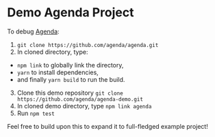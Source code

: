 # Demo Agenda Project

To debug [Agenda](https://github.com/Agenda/agenda):

1. `git clone https://github.com/agenda/agenda.git`
2. In cloned directory, type:
  - `npm link` to globally link the directory,
  - `yarn` to install dependencies,
  - and finally `yarn build` to run the build.
3. Clone this demo repository `git clone https://github.com/agenda/agenda-demo.git`
4. In cloned demo directory, type `npm link agenda`
5. Run `npm test`

Feel free to build upon this to expand it to full-fledged example project!

